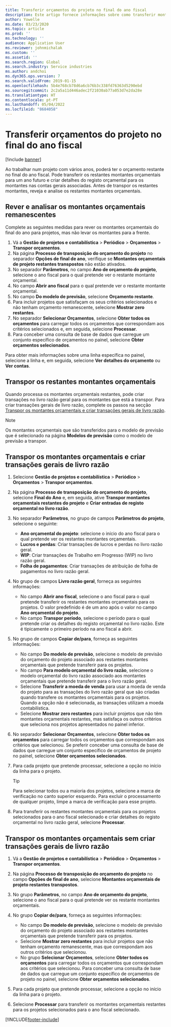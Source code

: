 ```yaml
---
title: Transferir orçamentos do projeto no final do ano fiscal
description: Este artigo fornece informações sobre como transferir montantes de orçamento restantes para anos futuros e criar detalhes de registo de orçamento.
author: Yowelle
ms.date: 03/23/2020
ms.topic: article
ms.prod: ''
ms.technology: ''
audience: Application User
ms.reviewer: johnmichalak
ms.custom: ''
ms.assetid: ''
ms.search.region: Global
ms.search.industry: Service industries
ms.author: andchoi
ms.dyn365.ops.version: 7
ms.search.validFrom: 2019-01-15
ms.openlocfilehash: 5b4e768cb78d6a6cb76b3c338fd76363d5290ebd
ms.sourcegitcommit: 2c2a5a11d446adec2f21030ab77a053d7e2da28e
ms.translationtype: HT
ms.contentlocale: pt-PT
ms.lasthandoff: 05/04/2022
ms.locfileid: "8684058"
---
```

# <a name="transfer-project-budgets-at-fiscal-year-end"></a>Transferir orçamentos do projeto no final do ano fiscal

[!include [banner](../includes/banner.md)]

Ao trabalhar num projeto com vários anos, poderá ter o orçamento restante no final do ano fiscal. Pode transferir os restantes montantes orçamentais para um ano futuro e criar detalhes do registo orçamental para os montantes nas contas gerais associadas. Antes de transpor os restantes montantes, reveja e analise os restantes montantes orçamentais.

## <a name="review-and-analyze-remaining-budget-amounts"></a>Rever e analisar os montantes orçamentais remanescentes

Complete as seguintes medidas para rever os montantes orçamentais do final do ano para projetos, mas não levar os montantes para a frente.

1. Vá a **Gestão de projetos e contabilística** > **Periódico** > **Orçamentos** > **Transpor orçamentos**. 
2. Na página **Processo de transposição do orçamento do projeto** no separador **Opções de final de ano**, verifique se **Montantes orçamentais de projeto restantes transpostos** não estão ativados.
3. No separador **Parâmetros**, no campo **Ano de orçamento do projeto**, selecione o ano fiscal para o qual pretende ver o restante montante orçamental. 
4. No campo **Abrir ano fiscal** para o qual pretende ver o restante montante orçamental. 
5. No campo **Do modelo de previsão**, selecione **Orçamento restante**. 
6. Para incluir projetos que satisfaçam os seus critérios selecionados e não tenham orçamento remanescente, selecione **Mostrar zero restantes**.  
7. No separador **Selecionar Orçamentos**, selecione **Obter todos os orçamentos** para carregar todos os orçamentos que correspondam aos critérios selecionados e, em seguida, selecione **Processar**. 
8. Para conceber uma consulta de base de dados que carregue um conjunto específico de orçamentos no painel, selecione **Obter orçamentos selecionados**.

Para obter mais informações sobre uma linha específica no painel, selecione a linha e, em seguida, selecione **Ver detalhes do orçamento** ou **Ver contas**.

## <a name="carry-forward-remaining-budget-amounts"></a>Transpor os restantes montantes orçamentais 

Quando processa os montantes orçamentais restantes, pode criar transações no livro razão geral para os montantes que está a transpor. Para criar transações gerais de livro razão, complete os passos na secção [Transpor os montantes orçamentais e criar transações gerais de livro razão](#carry-forward). 

> [!NOTE]
> Os montantes orçamentais que são transferidos para o modelo de previsão que é selecionado na página **Modelos de previsão** como o modelo de previsão a transpor.  

## <a name="carry-forward-budget-amounts-and-create-general-ledger-transactions"></a><a name="carry-forward"></a>Transpor os montantes orçamentais e criar transações gerais de livro razão

1.  Selecione **Gestão de projetos e contabilística** > **Periódico** > **Orçamentos** > **Transpor orçamentos**. 
2. Na página **Processo de transposição do orçamento do projeto**, selecione **Final do Ano** e, em seguida, ative **Transpor montantes orçamentais restantes do projeto** e **Criar entradas de registo orçamental no livro razão**. 
3. No separador **Parâmetros**, no grupo de campos **Parâmetros do projeto**, selecione o seguinte:

   - **Ano orçamental do projeto**: selecione o início do ano fiscal para o qual pretende ver os restantes montantes orçamentais. 
   - **Lucros e perdas**: Criar transações de lucros e perdas no livro razão geral. 
   -  **WIP**: Criar transações de Trabalho em Progresso (WIP) no livro razão geral.
   -  **Folha de pagamentos**: Criar transações de atribuição de folha de pagamentos no livro razão geral. 

5. No grupo de campos **Livro razão geral**, forneça as seguintes informações: 

   - No campo **Abrir ano fiscal**, selecione o ano fiscal para o qual pretende transferir os restantes montantes orçamentais para os projetos. O valor predefinido é de um ano após o valor no campo **Ano orçamental do projeto**.
   -  No campo **Transpor período**, selecione o período para o qual pretende criar os detalhes do registo orçamental no livro razão. Este é tipicamente o primeiro período na ano fiscal a abrir.

6. No grupo de campos **Copiar de/para**, forneça as seguintes informações:

   - No campo **Do modelo de previsão**, selecione o modelo de previsão do orçamento do projeto associado aos restantes montantes orçamentais que pretende transferir para os projetos. 
   - No campo **Para modelo orçamental do livro razão**, selecione o modelo orçamental do livro razão associado aos montantes orçamentais que pretende transferir para o livro razão geral. 
   -  Selecione **Transferir a moeda de venda** para usar a moeda de venda do projeto para as transações do livro razão geral que são criadas quando transfere os montantes orçamentais para os projetos. Quando a opção não é selecionada, as transações utilizam a moeda contabilística. 
   -  Selecione **Mostrar zero restantes** para incluir projetos que não têm montantes orçamentais restantes, mas satisfaça os outros critérios que seleciona nos projetos apresentados no painel inferior.

7. No separador **Selecionar Orçamentos**, selecione **Obter todos os orçamentos** para carregar todos os orçamentos que correspondam aos critérios que selecionou. Se preferir conceber uma consulta de base de dados que carregue um conjunto específico de orçamentos de projeto no painel, selecione **Obter orçamentos selecionados**.
8. Para cada projeto que pretende processar, selecione a opção no início da linha para o projeto.

    > [!TIP]
    > Para selecionar todos ou a maioria dos projetos, selecione a marca de verificação no canto superior esquerdo. Para excluir o processamento de qualquer projeto, limpe a marca de verificação para esse projeto.

9. Para transferir os restantes montantes orçamentais para os projetos selecionados para o ano fiscal selecionado e criar detalhes do registo orçamental no livro razão geral, selecione **Processar**.

## <a name="carry-forward-budget-amounts-without-creating-general-ledger-transactions"></a>Transpor os montantes orçamentais sem criar transações gerais de livro razão

1. Vá a **Gestão de projetos e contabilística** > **Periódico** > **Orçamentos** > **Transpor orçamentos**.
2. Na página **Processo de transposição do orçamento do projeto** no campo **Opções de final de ano**, selecione **Montantes orçamentais de projeto restantes transpostos**.
3. No grupo **Parâmetros**, no campo **Ano de orçamento do projeto**, selecione o ano fiscal para o qual pretende ver os restante montantes orçamentais.
4. No grupo **Copiar de/para**, forneça as seguintes informações:

   - No campo **Do modelo de previsão**, selecione o modelo de previsão do orçamento do projeto associado aos restantes montantes orçamentais que pretende transferir para os projetos. 
   - Selecione **Mostrar zero restantes** para incluir projetos que não tenham orçamento remanescente, mas que correspondam aos outros critérios que selecionou.
   - No grupo **Selecionar Orçamentos**, selecione **Obter todos os orçamentos** para carregar todos os orçamentos que correspondam aos critérios que selecionou. Para conceber uma consulta de base de dados que carregue um conjunto específico de orçamentos de projeto no painel, selecione **Obter orçamentos selecionados**.

5. Para cada projeto que pretende processar, selecione a opção no início da linha para o projeto. 
6. Selecione **Processar** para transferir os montantes orçamentais restantes para os projetos selecionados para o ano fiscal selecionado.



[!INCLUDE[footer-include](../includes/footer-banner.md)]
